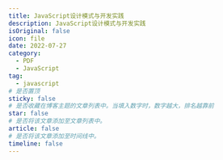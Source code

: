 ```yaml
---
title: JavaScript设计模式与开发实践
description: JavaScript设计模式与开发实践
isOriginal: false
icon: file
date: 2022-07-27
category:
  - PDF
  - JavaScript
tag:
  - javascript
# 是否置顶
sticky: false
# 是否收藏在博客主题的文章列表中。当填入数字时，数字越大，排名越靠前
star: false
# 是否将该文章添加至文章列表中。
article: false
# 是否将该文章添加至时间线中。
timeline: false
---
```

<CountView></CountView>
<!-- more -->


<PDF url="https://lc-gluttony.s3.amazonaws.com/LfQUMiHwWA4l/l2D0pmgej3j4xOhfSYXpylhNTSkJeuHo/JavaScript%E8%AE%BE%E8%AE%A1%E6%A8%A1%E5%BC%8F%E4%B8%8E%E5%BC%80%E5%8F%91%E5%AE%9E%E8%B7%B5.pdf"  />